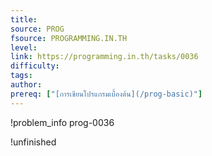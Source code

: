 ```yaml
---
title: 
source: PROG
fsource: PROGRAMMING.IN.TH
level:
link: https://programming.in.th/tasks/0036
difficulty: 
tags: 
author: 
prereq: ["[การเขียนโปรแกรมเบื้องต้น](/prog-basic)"]
---
```


!problem_info prog-0036

!unfinished
